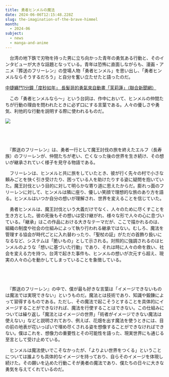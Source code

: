 ```yaml
---
title: 勇者ヒンメルの魔法
date: 2024-06-06T12:15:48.228Z
slug: the-imagination-of-the-brave-himmel
month:
  - 2024-06
subject:
  - news
  - manga-and-anime
---
```

　台湾の地下鉄で刃物を持った男に立ち向かった青年の勇気ある行動と、そのインタビューが大きな話題となっている。青年は恐怖に直面しながらも、漫画・アニメ『葬送のフリーレン』の登場人物「勇者ヒンメル」を思い出し、「勇者ヒンメルならそうするだろう」と自分を奮い立たせたと語ったのだ。

[中捷纏鬥1分鐘「度秒如年」 長髮哥的勇氣來自動畫「芙莉蓮」（聯合新聞網）](https://udn.com/news/story/7325/8008534)

　この「勇者ヒンメルなら〜」という台詞は、作中において、ヒンメルの仲間たちが行動の理由を問われたときに必ず口にする言葉である。人々の優しさや勇気、利他的な行動を説明する際に使われるものだ。

![](/images/diary/the-imagination-of-the-brave-himmel/01.jpeg)

###### 　﻿

　『葬送のフリーレン』は、勇者一行として魔王討伐の旅を終えたエルフ（長寿族）のフリーレンが、仲間たちが老い、亡くなった後の世界を生き続け、その想いが継承されていく様子を見守る物語である。

　フリーレンは、ヒンメルと共に旅をしていたとき、彼が行く先々の村で小さな頼みごとを快く引き受けたり、困っている人を助けたりする姿に疑問を抱いていた。魔王討伐という目的に対して明らかな寄り道に思えたからだ。膨れっ面のフリーレンに対して、ヒンメルは隣に座り、優しい笑顔で理想的な旅のあり方を語る。ヒンメルはいつか自分の想いが理解され、世界を変えることを信じていた。

　勇者ヒンメルは、魔王討伐という大義だけでなく、人々のために尽くすことを生き方とした。彼の死後もその想いは受け継がれ、様々な形で人々の心に息づいている。「継承」はこの作品における大きなテーマだが、ここで描かれるのは、組織の制度や社会の仕組みによって執り行われる継承ではない。むしろ、魔法を管理する協会が時代ごとに入れ替わったり、「聖杖の証」がただの首飾り扱いになるなど、システムは「脆いもの」として示される。対照的に強調されるのはヒンメルのような「想いに基づいた行動」であり、それは時に人々の命を救い、社会を変える力を持つ。台湾で起きた事件も、ヒンメルの想いが次元すら超え、現実の人々の心を動かしてしまっていることを象徴している。

###### 　﻿

　『葬送のフリーレン』の中で、僕が最も好きな言葉は「イメージできないものは魔法では実現できない」というものだ。魔法とは技術であり、知識や鍛錬によって習得するものである。ただし、その魔法で起こそうとすることを具体的にイメージすることができなければ、魔法を行使することはできない。この仕組みについては繰り返し「魔法とはイメージの世界」「術者がイメージできない魔法は使えない」などと説明されており、例えば、花畑を出す魔法を使うときには、目の前の地表が花いっぱいで埋め尽くされる姿を想像することができなければできない。僕はこれを、想像力の重要性とその可能性を語った、現実世界にも通じる至言として受け止めている。

　ヒンメルは魔法使いでこそなかったが、「よりよい世界をつくる」ということについては誰よりも具体的なイメージを持っており、自らそのイメージを体現し続けた。その願いを込めた行動こそが勇者の魔法であり、僕たちの日々に大きな勇気を与えてくれているのだ。